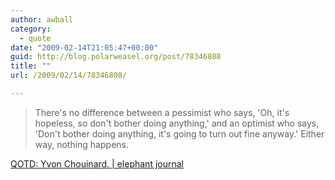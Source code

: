 ```yaml
---
author: awball
category:
  - quote
date: "2009-02-14T21:05:47+00:00"
guid: http://blog.polarweasel.org/post/78346808
title: ""
url: /2009/02/14/78346808/

---
```

> There's no difference between a pessimist who says, 'Oh, it's hopeless, so don't bother doing anything,' and an optimist who says, 'Don't bother doing anything, it's going to turn out fine anyway.' Either way, nothing happens.

 [QOTD: Yvon Chouinard. \| elephant journal](http://www.elephantjournal.com/2009/02/qotd-yvon-chouinard/)
